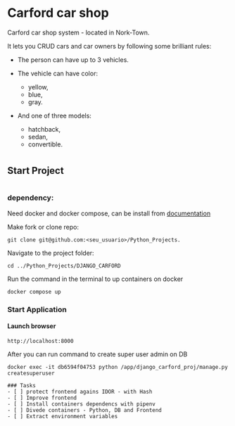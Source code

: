 # Carford car shop 
Carford car shop system - located in Nork-Town.

It lets you CRUD cars and car owners by following some brilliant rules:
- The person can have up to 3 vehicles.
- The vehicle can have color: 
    - yellow, 
    - blue,
    - gray.

- And one of three models: 
    - hatchback, 
    - sedan, 
    - convertible.
#
## Start Project
#
### dependency: 
Need docker and docker compose, can be install from [documentation](https://docs.docker.com/desktop/)

Make fork or clone repo:
```
git clone git@github.com:<seu_usuario>/Python_Projects.
```
Navigate to the project folder:
```
cd ../Python_Projects/DJANGO_CARFORD
```
Run the command in the terminal to up containers on docker
```
docker compose up
```
### Start Application
#### Launch browser
    http://localhost:8000

After you can run command to create super user admin on DB
```
docker exec -it db6594f04753 python /app/django_carford_proj/manage.py createsuperuser
```


```[tasklist]
### Tasks
- [ ] protect frontend agains IDOR - with Hash
- [ ] Improve frontend
- [ ] Install containers dependencs with pipenv
- [ ] Divede containers - Python, DB and Frontend
- [ ] Extract environment variables
```